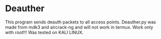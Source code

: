# Deauther
This program sends deauth packets to all access points.
Deauther.py was made from mdk3
and aircrack-ng and will
not work in termux.
Work only with root!!!
Was tested on KALI LINUX.
